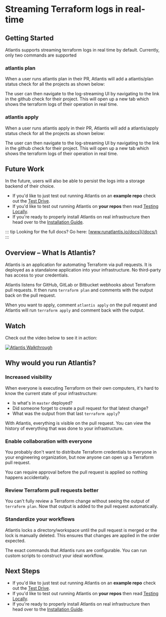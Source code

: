 # Streaming Terraform logs in real-time 

## Getting Started
Atlantis supports streaming terraform logs in real time by default. Currently, only two commands are supported

### atlantis plan 
When a user runs atlantis plan in their PR, Atlantis will add a atlantis/plan status check for all the projects as shown below: 

The user can then navigate to the log-streaming UI by navigating to the link in the github check for their project. This will open up a new tab which shows the terraform logs of their operation in real time. 

### atlantis apply
When a user runs atlantis apply in their PR, Atlantis will add a atlantis/apply status check for all the projects as shown below: 

The user can then navigate to the log-streaming UI by navigating to the link in the github check for their project. This will open up a new tab which shows the terraform logs of their operation in real time. 

## Future Work 
In the future, users will also be able to persist the logs into a storage backend of their choice. 



* If you'd like to just test out running Atlantis on an **example repo** check out the [Test Drive](test-drive.html).
* If you'd like to test out running Atlantis on **your repos** then read [Testing Locally](testing-locally.html).
* If you're ready to properly install Atlantis on real infrastructure then head over to the [Installation Guide](/docs/installation-guide.html).

::: tip Looking for the full docs?
Go here: [www.runatlantis.io/docs](/docs/)
:::

## Overview – What Is Atlantis?
Atlantis is an application for automating Terraform via pull requests. It is deployed
as a standalone application into your infrastructure. No third-party has access to
your credentials.

Atlantis listens for GitHub, GitLab or Bitbucket webhooks about Terraform pull requests. It
then runs `terraform plan` and comments with the output back on the pull request.

When you want to apply, comment `atlantis apply` on the pull request and Atlantis
will run `terraform apply` and comment back with the output.

## Watch
Check out the video below to see it in action:

[![Atlantis Walkthrough](./images/atlantis-walkthrough-icon.png)](https://www.youtube.com/watch?v=TmIPWda0IKg)

## Why would you run Atlantis?
### Increased visibility
When everyone is executing Terraform on their own computers, it's hard to know the
current state of your infrastructure:
* Is what's in `master` deployed?
* Did someone forget to create a pull request for that latest change?
* What was the output from that last `terraform apply`?

With Atlantis, everything is visible on the pull request. You can view the history
of everything that was done to your infrastructure.

### Enable collaboration with everyone
You probably don't want to distribute Terraform credentials to everyone in your
engineering organization, but now anyone can open up a Terraform pull request.

You can require approval before the pull request is applied so nothing happens
accidentally.

### Review Terraform pull requests better
You can't fully review a Terraform change without seeing the output of `terraform plan`.
Now that output is added to the pull request automatically.

### Standardize your workflows
Atlantis locks a directory/workspace until the pull request is merged or the lock
is manually deleted. This ensures that changes are applied in the order expected.

The exact commands that Atlantis runs are configurable. You can run custom scripts
to construct your ideal workflow.

## Next Steps
* If you'd like to just test out running Atlantis on an **example repo** check out the [Test Drive](test-drive.html).
* If you'd like to test out running Atlantis on **your repos** then read [Testing Locally](testing-locally.html).
* If you're ready to properly install Atlantis on real infrastructure then head over to the [Installation Guide](/docs/installation-guide.html).
